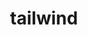 ---
title: tailwind
description: Posts working with the TailwindCSS framework for building awesome websites.
---